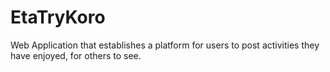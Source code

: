 # EtaTryKoro
Web Application that establishes a platform for users to post activities they have enjoyed, for others to see.
